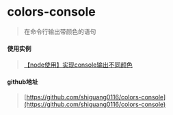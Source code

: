 # colors-console

> 在命令行输出带颜色的语句

#### 使用实例

> [【node使用】实现console输出不同颜色](https://blog.csdn.net/guang_s/article/details/90380581)

#### github地址

> [https://github.com/shiguang0116/colors-console](https://github.com/shiguang0116/colors-console)
